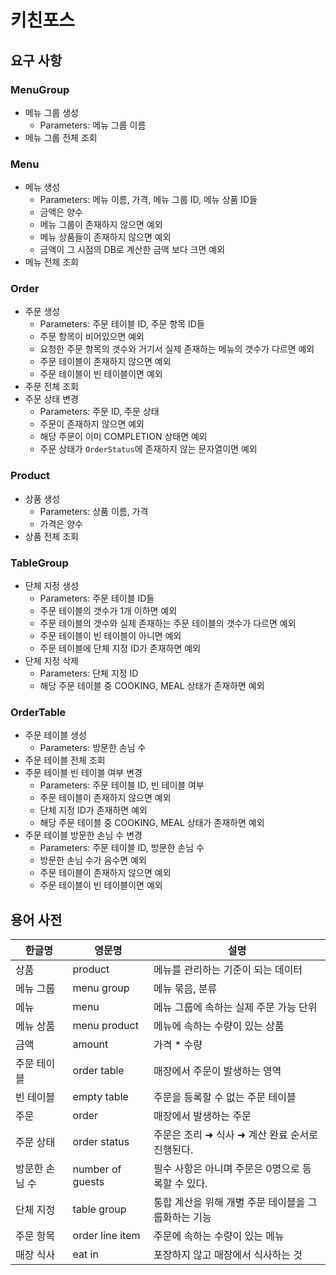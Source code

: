 # 키친포스

## 요구 사항

### MenuGroup

- 메뉴 그룹 생성
    - Parameters: 메뉴 그룹 이름
- 메뉴 그룹 전체 조회

### Menu

- 메뉴 생성
    - Parameters: 메뉴 이름, 가격, 메뉴 그룹 ID, 메뉴 상품 ID들
    - 금액은 양수
    - 메뉴 그룹이 존재하지 않으면 예외
    - 메뉴 상품들이 존재하지 않으면 예외
    - 금액이 그 시점의 DB로 계산한 금액 보다 크면 예외
- 메뉴 전체 조회

### Order

- 주문 생성
    - Parameters: 주문 테이블 ID, 주문 항목 ID들
    - 주문 항목이 비어있으면 예외
    - 요청한 주문 항목의 갯수와 거기서 실제 존재하는 메뉴의 갯수가 다르면 예외
    - 주문 테이블이 존재하지 않으면 예외
    - 주문 테이블이 빈 테이블이면 예외
- 주문 전체 조회
- 주문 상태 변경
    - Parameters: 주문 ID, 주문 상태
    - 주문이 존재하지 않으면 예외
    - 해당 주문이 이미 COMPLETION 상태면 예외
    - 주문 상태가 `OrderStatus`에 존재하지 않는 문자열이면 예외

### Product

- 상품 생성
    - Parameters: 상품 이름, 가격
    - 가격은 양수
- 상품 전체 조회

### TableGroup

- 단체 지정 생성
    - Parameters: 주문 테이블 ID들
    - 주문 테이블의 갯수가 1개 이하면 예외
    - 주문 테이블의 갯수와 실제 존재하는 주문 테이블의 갯수가 다르면 예외
    - 주문 테이블이 빈 테이블이 아니면 예외
    - 주문 테이블에 단체 지정 ID가 존재하면 예외
- 단체 지정 삭제
    - Parameters: 단체 지정 ID
    - 해당 주문 테이블 중 COOKING, MEAL 상태가 존재하면 예외

### OrderTable

- 주문 테이블 생성
    - Parameters: 방문한 손님 수
- 주문 테이블 전체 조회
- 주문 테이블 빈 테이블 여부 변경
    - Parameters: 주문 테이블 ID, 빈 테이블 여부
    - 주문 테이블이 존재하지 않으면 예외
    - 단체 지정 ID가 존재하면 예외
    - 해당 주문 테이블 중 COOKING, MEAL 상태가 존재하면 예외
- 주문 테이블 방문한 손님 수 변경
    - Parameters: 주문 테이블 ID, 방문한 손님 수
    - 방문한 손님 수가 음수면 예외
    - 주문 테이블이 존재하지 않으면 예외
    - 주문 테이블이 빈 테이블이면 예외

## 용어 사전

| 한글명      | 영문명              | 설명                            |
|----------|------------------|-------------------------------|
| 상품       | product          | 메뉴를 관리하는 기준이 되는 데이터           |
| 메뉴 그룹    | menu group       | 메뉴 묶음, 분류                     |
| 메뉴       | menu             | 메뉴 그룹에 속하는 실제 주문 가능 단위        |
| 메뉴 상품    | menu product     | 메뉴에 속하는 수량이 있는 상품             |
| 금액       | amount           | 가격 * 수량                       |
| 주문 테이블   | order table      | 매장에서 주문이 발생하는 영역              |
| 빈 테이블    | empty table      | 주문을 등록할 수 없는 주문 테이블           |
| 주문       | order            | 매장에서 발생하는 주문                  |
| 주문 상태    | order status     | 주문은 조리 ➜ 식사 ➜ 계산 완료 순서로 진행된다. |
| 방문한 손님 수 | number of guests | 필수 사항은 아니며 주문은 0명으로 등록할 수 있다. |
| 단체 지정    | table group      | 통합 계산을 위해 개별 주문 테이블을 그룹화하는 기능 |
| 주문 항목    | order line item  | 주문에 속하는 수량이 있는 메뉴             |
| 매장 식사    | eat in           | 포장하지 않고 매장에서 식사하는 것           |
